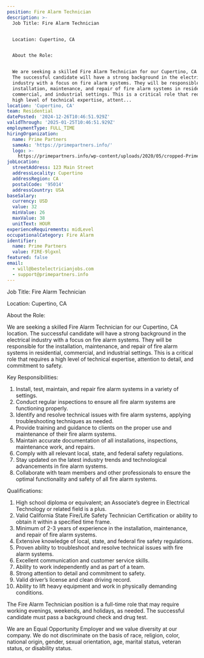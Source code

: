 ```yaml
---
position: Fire Alarm Technician
description: >-
  Job Title: Fire Alarm Technician


  Location: Cupertino, CA


  About the Role:


  We are seeking a skilled Fire Alarm Technician for our Cupertino, CA location.
  The successful candidate will have a strong background in the electrical
  industry with a focus on fire alarm systems. They will be responsible for the
  installation, maintenance, and repair of fire alarm systems in residential,
  commercial, and industrial settings. This is a critical role that requires a
  high level of technical expertise, attent...
location: 'Cupertino, CA'
team: Residential
datePosted: '2024-12-26T10:46:51.929Z'
validThrough: '2025-01-25T10:46:51.929Z'
employmentType: FULL_TIME
hiringOrganization:
  name: Prime Partners
  sameAs: 'https://primepartners.info/'
  logo: >-
    https://primepartners.info/wp-content/uploads/2020/05/cropped-Prime-Partners-Logo-NO-BG-1-1.png
jobLocation:
  streetAddress: 123 Main Street
  addressLocality: Cupertino
  addressRegion: CA
  postalCode: '95014'
  addressCountry: USA
baseSalary:
  currency: USD
  value: 32
  minValue: 26
  maxValue: 38
  unitText: HOUR
experienceRequirements: midLevel
occupationalCategory: Fire Alarm
identifier:
  name: Prime Partners
  value: FIRE-9lgxnl
featured: false
email:
  - will@bestelectricianjobs.com
  - support@primepartners.info
---
```




Job Title: Fire Alarm Technician

Location: Cupertino, CA

About the Role:

We are seeking a skilled Fire Alarm Technician for our Cupertino, CA location. The successful candidate will have a strong background in the electrical industry with a focus on fire alarm systems. They will be responsible for the installation, maintenance, and repair of fire alarm systems in residential, commercial, and industrial settings. This is a critical role that requires a high level of technical expertise, attention to detail, and commitment to safety.

Key Responsibilities:

1. Install, test, maintain, and repair fire alarm systems in a variety of settings.
2. Conduct regular inspections to ensure all fire alarm systems are functioning properly.
3. Identify and resolve technical issues with fire alarm systems, applying troubleshooting techniques as needed.
4. Provide training and guidance to clients on the proper use and maintenance of their fire alarm systems.
5. Maintain accurate documentation of all installations, inspections, maintenance work, and repairs.
6. Comply with all relevant local, state, and federal safety regulations.
7. Stay updated on the latest industry trends and technological advancements in fire alarm systems.
8. Collaborate with team members and other professionals to ensure the optimal functionality and safety of all fire alarm systems.

Qualifications:

1. High school diploma or equivalent; an Associate’s degree in Electrical Technology or related field is a plus.
2. Valid California State Fire/Life Safety Technician Certification or ability to obtain it within a specified time frame.
3. Minimum of 2-3 years of experience in the installation, maintenance, and repair of fire alarm systems.
4. Extensive knowledge of local, state, and federal fire safety regulations.
5. Proven ability to troubleshoot and resolve technical issues with fire alarm systems.
6. Excellent communication and customer service skills.
7. Ability to work independently and as part of a team.
8. Strong attention to detail and commitment to safety.
9. Valid driver’s license and clean driving record.
10. Ability to lift heavy equipment and work in physically demanding conditions.

The Fire Alarm Technician position is a full-time role that may require working evenings, weekends, and holidays, as needed. The successful candidate must pass a background check and drug test.

We are an Equal Opportunity Employer and we value diversity at our company. We do not discriminate on the basis of race, religion, color, national origin, gender, sexual orientation, age, marital status, veteran status, or disability status.
